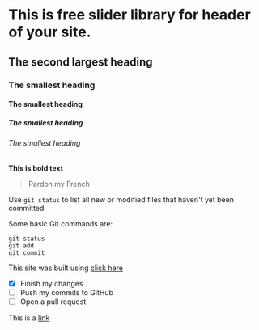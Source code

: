 # This is free slider library for header of your site.
## The second largest heading
### The smallest heading
#### The smallest heading
##### The smallest heading
###### The smallest heading
**This is bold text**
> Pardon my French

Use `git status` to list all new or modified files that haven't yet been committed.

Some basic Git commands are:
```
git status
git add
git commit
```

This site was built using [click here](https://google.com/)

- [x] Finish my changes
- [ ] Push my commits to GitHub
- [ ] Open a pull request

This is a [link](https://usb.ac.ir)